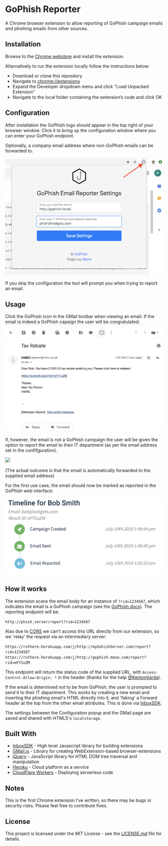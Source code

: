 # GoPhish Reporter

A Chrome browser extension to allow reporting of GoPhish campaign emails and phishing emails from other sources.

## Installation

Browse to the [Chrome webstore](https://chrome.google.com/webstore/detail/gophish-email-reporter/jghcmmegcnpkmffjhdjofnfbpmokjlii) and install the extension.

Alternatively to run the extension locally follow the instructions below:

 * Download or clone this repository
 * Navigate to [chrome://extensions](chrome://extensions)
 * Expand the Developer dropdown menu and click "Load Unpacked Extension"
 * Navigate to the local folder containing the extension’s code and click OK

## Configuration

After installation the GoPhish logo should appear in the top right of your browser window. Click it to bring up the configuration window where you can enter your GoPhish endpoint.

Optionally, a company email address where non-GoPhish emails can be forwarded to.

![Configuration](readmefiles/config.png  "Configuration" )

If you skip the configuration the tool will prompt you when trying to report an email.

## Usage
Click the GoPhish icon in the GMail toolbar when viewing an email. If the email is indeed a GoPhish capaign the user will be congratulated:
![](readmefiles/report01.gif)

If, however, the email is not a GoPhish campaign the user will be given the option to report the email to their IT department (as per the email address set in the confifguration).

![](readmefiles/report02.gif)


(The actual outcome is that the email is automatically forwarded to the supplied email address)

For the first use case, the email should now be marked as reported in the GoPhish web interface:

![](readmefiles/report03.png)


## How it works

The extension scans the email body for an instance of `?rid=1234567`, which indicates the email is a GoPhish campaign (see the [GoPhish docs](https://docs.getgophish.com/user-guide/documentation/email-reporting)). The reporting endpoint will be:

`http://phish_server/report?rid=1234567`

Alas due to [CORS](https://en.wikipedia.org/wiki/Cross-origin_resource_sharing) we can't access this URL directly from our extension, so we 'relay' the request via an intermediary server:

`https://ruthere.herokuapp.com/j/http://myGohishServer.com/report?rid=1234567`
`https://ruthere.herokuapp.com/j/http://gophish.mooo.com/report?rid=eFY1uZM`

This endpoint will return the status code of the supplied URL, with `Access-Control-Allow-Origin: *` in the header (thanks for the help [@KentonVarda](https://twitter.com/KentonVarda)).

If the email is determined *not* to be from GoPhish, the user is prompted to send it to their IT department. This works by creating a new email and inserting the phishing email's HTML directly into it, and 'faking' a Forward header at the top from the other email attributes. This is done via [InboxSDK](https://www.inboxsdk.com/).

The settings between the Configuration popup and the GMail page are saved and shared with HTML5's `localstorage`.


## Built With

* [InboxSDK](https://www.inboxsdk.com/) - High level Javascript library for building extensions
* [GMail.js](https://github.com/KartikTalwar/gmail.js/tree/master) - Library for creating WebExtension-based browser-extensions    
* [jQuery](https://jquery.com/) - JavaScript library for HTML DOM tree traversal and manipulation
* [Heroku](https://www.heroku.com) - Cloud platform as a service
* [CloudFlare Workers](https://workers.dev/) - Deploying serverless code

## Notes

This is the first Chrome extension I've written, so there may be bugs or security risks. Please feel free to contribute fixes.

## License

This project is licensed under the MIT License - see the [LICENSE.md](LICENSE.md) file for details. 